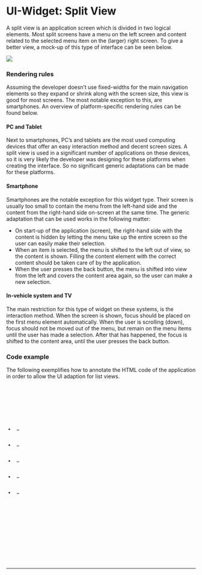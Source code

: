 UI-Widget: Split View
=====================

A split view is an application screen which is divided in two logical elements. Most split screens have a menu on the left screen and content related to the selected menu item on the (larger) right screen. To give a better view, a mock-up of this type of interface can be seen below.

![](Split-view.png)

### Rendering rules

Assuming the developer doesn’t use fixed-widths for the main navigation elements so they expand or shrink along with the screen size, this view is good for most screens. The most notable exception to this, are smartphones. An overview of platform-specific rendering rules can be found below.

#### PC and Tablet

Next to smartphones, PC’s and tablets are the most used computing devices that offer an easy interaction method and decent screen sizes. A split view is used in a significant number of applications on these devices, so it is very likely the developer was designing for these platforms when creating the interface. So no significant generic adaptations can be made for these platforms.

#### Smartphone

Smartphones are the notable exception for this widget type. Their screen is usually too small to contain the menu from the left-hand side and the content from the right-hand side on-screen at the same time. The generic adaptation that can be used works in the following matter:
* On start-up of the application (screen), the right-hand side with the content is hidden by letting the menu take up the entire screen so the user can easily make their selection.
* When an item is selected, the menu is shifted to the left out of view, so the content is shown. Filling the content element with the correct content should be taken care of by the application.
* When the user presses the back button, the menu is shifted into view from the left and covers the content area again, so the user can make a new selection.

#### In-vehicle system and TV

The main restriction for this type of widget on these systems, is the interaction method. When the screen is shown, focus should be placed on the first menu element automatically. When the user is scrolling (down), focus should not be moved out of the menu, but remain on the menu items until the user has made a selection. After that has happened, the focus is shifted to the content area, until the user presses the back button.

### Code example

The following exemplifies how to annotate the HTML code of the application in order to allow the UI adaption for list views.

<pre>
<code class="HTML">
<div data-role="splitview">
 <div data-role="split-left">
 <ul data-role=‘listview’>
 <li> … </li>
 <li> … </li>
 <li> … </li>
 <li> … </li>
 <li> … </li>
 <ul>
 </div>
 <div data-role="split-right">
 </div>
</div>
</code>
</pre>

* * * * *
